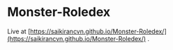 # Monster-Roledex

Live at [https://saikirancvn.github.io/Monster-Roledex/](https://saikirancvn.github.io/Monster-Roledex/) .
